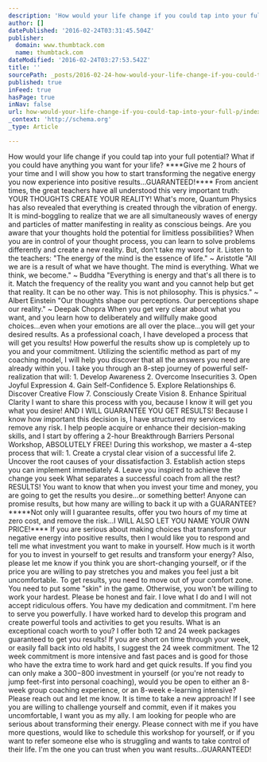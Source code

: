 ```yaml
---
description: 'How would your life change if you could tap into your full potential? What if you could have anything you want for your life?  ****Give me 2 hours of your time '
author: []
datePublished: '2016-02-24T03:31:45.504Z'
publisher:
  domain: www.thumbtack.com
  name: thumbtack.com
dateModified: '2016-02-24T03:27:53.542Z'
title: ''
sourcePath: _posts/2016-02-24-how-would-your-life-change-if-you-could-tap-into-your-full-p.md
published: true
inFeed: true
hasPage: true
inNav: false
url: how-would-your-life-change-if-you-could-tap-into-your-full-p/index.html
_context: 'http://schema.org'
_type: Article

---
```

How would your life change if you could tap into your full potential? What if you could have anything you want for your life? \*\*\*\*Give me 2 hours of your time and I will show you how to start transforming the negative energy you now experience into positive results...GUARANTEED!\*\*\*\* From ancient times, the great teachers have all understood this very important truth: YOUR THOUGHTS CREATE YOUR REALITY! What's more, Quantum Physics has also revealed that everything is created through the vibration of energy. It is mind-boggling to realize that we are all simultaneously waves of energy and particles of matter manifesting in reality as conscious beings. Are you aware that your thoughts hold the potential for limitless possibilities? When you are in control of your thought process, you can learn to solve problems differently and create a new reality. But, don't take my word for it. Listen to the teachers: "The energy of the mind is the essence of life." ~ Aristotle "All we are is a result of what we have thought. The mind is everything. What we think, we become." ~ Buddha "Everything is energy and that's all there is to it. Match the frequency of the reality you want and you cannot help but get that reality. It can be no other way. This is not philosophy. This is physics." ~ Albert Einstein "Our thoughts shape our perceptions. Our perceptions shape our reality." ~ Deepak Chopra When you get very clear about what you want, and you learn how to deliberately and willfully make good choices...even when your emotions are all over the place...you will get your desired results. As a professional coach, I have developed a process that will get you results! How powerful the results show up is completely up to you and your commitment. Utilizing the scientific method as part of my coaching model, I will help you discover that all the answers you need are already within you. I take you through an 8-step journey of powerful self-realization that will: 1\. Develop Awareness 2\. Overcome Insecurities 3\. Open Joyful Expression 4\. Gain Self-Confidence 5\. Explore Relationships 6\. Discover Creative Flow 7\. Consciously Create Vision 8\. Enhance Spiritual Clarity I want to share this process with you, because I know it will get you what you desire! AND I WILL GUARANTEE YOU GET RESULTS! Because I know how important this decision is, I have structured my services to remove any risk. I help people acquire or enhance their decision-making skills, and I start by offering a 2-hour Breakthrough Barriers Personal Workshop, ABSOLUTELY FREE! During this workshop, we master a 4-step process that will: 1\. Create a crystal clear vision of a successful life 2\. Uncover the root causes of your dissatisfaction 3\. Establish action steps you can implement immediately 4\. Leave you inspired to achieve the change you seek What separates a successful coach from all the rest? RESULTS! You want to know that when you invest your time and money, you are going to get the results you desire...or something better! Anyone can promise results, but how many are willing to back it up with a GUARANTEE? \*\*\*\*\*Not only will I guarantee results, offer you two hours of my time at zero cost, and remove the risk...I WILL ALSO LET YOU NAME YOUR OWN PRICE!\*\*\*\* If you are serious about making choices that transform your negative energy into positive results, then I would like you to respond and tell me what investment you want to make in yourself. How much is it worth for you to invest in yourself to get results and transform your energy? Also, please let me know if you think you are short-changing yourself, or if the price you are willing to pay stretches you and makes you feel just a bit uncomfortable. To get results, you need to move out of your comfort zone. You need to put some "skin" in the game. Otherwise, you won't be willing to work your hardest. Please be honest and fair. I love what I do and I will not accept ridiculous offers. You have my dedication and commitment. I'm here to serve you powerfully. I have worked hard to develop this program and create powerful tools and activities to get you results. What is an exceptional coach worth to you? I offer both 12 and 24 week packages guaranteed to get you results! If you are short on time through your week, or easily fall back into old habits, I suggest the 24 week commitment. The 12 week commitment is more intensive and fast paces and is good for those who have the extra time to work hard and get quick results. If you find you can only make a $300-$800 investment in yourself (or you're not ready to jump feet-first into personal coaching), would you be open to either an 8-week group coaching experience, or an 8-week e-learning intensive? Please reach out and let me know. It is time to take a new approach! If I see you are willing to challenge yourself and commit, even if it makes you uncomfortable, I want you as my ally. I am looking for people who are serious about transforming their energy. Please connect with me if you have more questions, would like to schedule this workshop for yourself, or if you want to refer someone else who is struggling and wants to take control of their life. I'm the one you can trust when you want results...GUARANTEED!